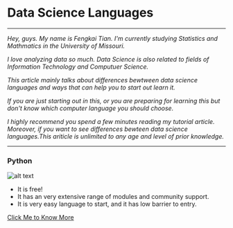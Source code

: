 # Data Science Languages

---

_Hey, guys. My name is Fengkai Tian. I'm currently studying Statistics and Mathmatics in the University of Missouri._

_I love analyzing data so much. Data Science is also related to fields of Information Technology and Computuer Science._

_This article mainly talks about differences bewtween data science languages and ways that can help you to start out learn it._

_If you are just starting out in this, or you are preparing for learning this but don't know which computer language you should choose._

_I highly recommend you spend a few minutes reading my tutorial article. Moreover, if you want to see differences bewteen data science languages.This ariticle is unlimited to any age and level of prior knowledge._

---

### Python
![alt text](https://cdn.changelog.com/uploads/icons/topics/b9/icon_small.png?v=63684172610)
+ It is free!
+ It has an very extensive range of modules and community support.
+ It is very easy language to start, and it has low barrier to entry.

[Click Me to Know More](https://www.learnpython.org/)






